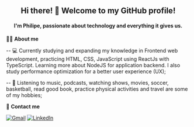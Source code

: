 <h2 align='center'>  Hi there! 👋  Welcome to my GitHub profile! </h2>


<h4 align='center'> I'm Philipe, passionate about technology and everything it gives us. </h4>

 👨‍💻 <b>About me</b>

 -- 💻 Currently studying and expanding my knowledge in Frontend web development, practicing HTML, CSS, JavaScript using ReactJs with TypeScript. Learning more about NodeJS for application backend.
I also study performance optimization for a better user experience (UX); 

 -- 🏡 Listening to music, podcasts, watching shows, movies, soccer, basketball, read good book, practice physical activities and travel are some of my hobbies;

 📲 <b> Contact me </b>

 <a href="mailto:philipsferreiraa@gmail.com"><img src="https://img.shields.io/badge/Gmail-D14836?style=for-the-badge&logo=gmail&logoColor=white" alt="Gmail"/></a>
<a href="https://www.linkedin.com/in/philipe-ferreira-60696388/"><img src="https://img.shields.io/badge/linkedin%20-%230077B5.svg?&style=for-the-badge&logo=linkedin&logoColor=white" alt="LinkedIn"/></a>


